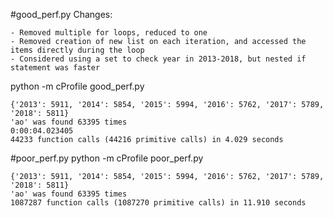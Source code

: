 #good_perf.py
Changes:
```
- Removed multiple for loops, reduced to one
- Removed creation of new list on each iteration, and accessed the items directly during the loop
- Considered using a set to check year in 2013-2018, but nested if statement was faster
```
python -m cProfile good_perf.py
```
{'2013': 5911, '2014': 5854, '2015': 5994, '2016': 5762, '2017': 5789, '2018': 5811}
'ao' was found 63395 times
0:00:04.023405
44233 function calls (44216 primitive calls) in 4.029 seconds
 ```

#poor_perf.py
python -m cProfile poor_perf.py
```
{'2013': 5911, '2014': 5854, '2015': 5994, '2016': 5762, '2017': 5789, '2018': 5811}
'ao' was found 63395 times
1087287 function calls (1087270 primitive calls) in 11.910 seconds
 ```